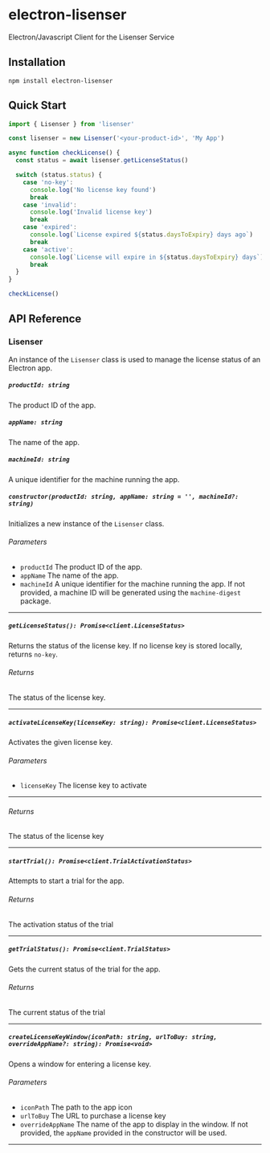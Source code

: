 # electron-lisenser

Electron/Javascript Client for the Lisenser Service

## Installation

`npm install electron-lisenser`

## Quick Start

```ts
import { Lisenser } from 'lisenser'

const lisenser = new Lisenser('<your-product-id>', 'My App')

async function checkLicense() {
  const status = await lisenser.getLicenseStatus()

  switch (status.status) {
    case 'no-key':
      console.log('No license key found')
      break
    case 'invalid':
      console.log('Invalid license key')
      break
    case 'expired':
      console.log(`License expired ${status.daysToExpiry} days ago`)
      break
    case 'active':
      console.log(`License will expire in ${status.daysToExpiry} days`)
      break
  }
}

checkLicense()
```

## API Reference

### Lisenser

An instance of the `Lisenser` class is used to manage
the license status of an Electron app.

##### `productId: string`
The product ID of the app.

##### `appName: string`
The name of the app.

##### `machineId: string`
A unique identifier for the machine running the app.

##### `constructor(productId: string, appName: string = '', machineId?: string)`

Initializes a new instance of the `Lisenser` class.

###### Parameters

- `productId` The product ID of the app.
- `appName` The name of the app.
- `machineId` A unique identifier for the machine running the app. If not provided, a machine ID will be generated using the `machine-digest` package.

---

##### `getLicenseStatus(): Promise<client.LicenseStatus>`

Returns the status of the license key. If no license key is stored locally, returns `no-key`.

###### Returns

The status of the license key.

---

##### `activateLicenseKey(licenseKey: string): Promise<client.LicenseStatus>`

Activates the given license key.

###### Parameters

- `licenseKey` The license key to activate

---

###### Returns

The status of the license key

---

##### `startTrial(): Promise<client.TrialActivationStatus>`

Attempts to start a trial for the app.

###### Returns

The activation status of the trial

---

##### `getTrialStatus(): Promise<client.TrialStatus>`

Gets the current status of the trial for the app.

###### Returns

The current status of the trial

---

##### `createLicenseKeyWindow(iconPath: string, urlToBuy: string, overrideAppName?: string): Promise<void>`

Opens a window for entering a license key.

###### Parameters

- `iconPath` The path to the app icon
- `urlToBuy` The URL to purchase a license key
- `overrideAppName` The name of the app to display in the window. If not provided, the `appName` provided in the constructor will be used.

---